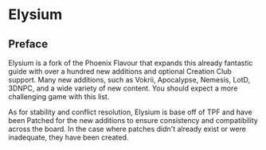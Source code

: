 # Elysium

## Preface
Elysium is a fork of the Phoenix Flavour that expands this already fantastic guide with over a hundred new additions and optional Creation Club support. Many new additions, such as Vokrii, Apocalypse, Nemesis, LotD, 3DNPC, and a wide variety of new content. You should expect a more challenging game with this list. 

As for stability and conflict resolution, Elysium is base off of TPF and have been Patched for the new additions to ensure consistency and compatibility across the board. In the case where patches didn't already exist or were inadequate, they have been created.
